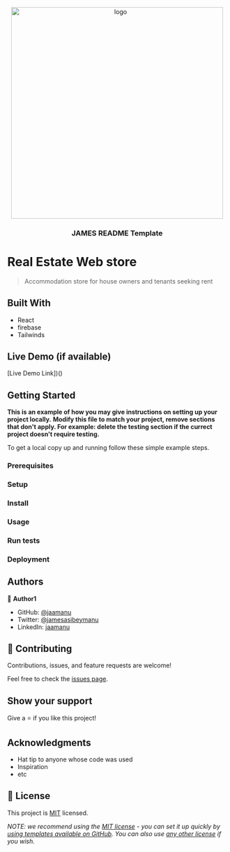 <div align="center">
  <img width="486"  alt="logo" src="https://user-images.githubusercontent.com/98466955/236649352-28583927-bc7d-4b8a-9710-4d0b18c1fd5e.png">
  <br/>
  <h3><b>JAMES README Template</b></h3>

</div>

# Real Estate Web store

> Accommodation store for house owners and tenants seeking rent


## Built With

- React
- firebase
- Tailwinds

## Live Demo (if available)

[Live Demo Link])()


## Getting Started

**This is an example of how you may give instructions on setting up your project locally.**
**Modify this file to match your project, remove sections that don't apply. For example: delete the testing section if the currect project doesn't require testing.**


To get a local copy up and running follow these simple example steps.

### Prerequisites

### Setup

### Install

### Usage

### Run tests

### Deployment



## Authors

👤 **Author1**


- GitHub: [@jaamanu](https://github.com/jaamanu)
- Twitter: [@jamesasibeymanu](https://twitter.com/jamesasibeymanu)
- LinkedIn: [jaamanu](https://www.linkedin.com/in/jaamanu/)

## 🤝 Contributing

Contributions, issues, and feature requests are welcome!

Feel free to check the [issues page](../../issues/).

## Show your support

Give a ⭐️ if you like this project!

## Acknowledgments

- Hat tip to anyone whose code was used
- Inspiration
- etc

## 📝 License

This project is [MIT](./LICENSE) licensed.

_NOTE: we recommend using the [MIT license](https://choosealicense.com/licenses/mit/) - you can set it up quickly by [using templates available on GitHub](https://docs.github.com/en/communities/setting-up-your-project-for-healthy-contributions/adding-a-license-to-a-repository). You can also use [any other license](https://choosealicense.com/licenses/) if you wish._
